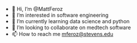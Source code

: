- 👋 Hi, I’m @MattFeroz
- 👀 I’m interested in software engineering 
- 🌱 I’m currently learning data science and python
- 💞️ I’m looking to collaborate on medtech software
- 📫 How to reach me mferoz@stevens.edu

<!---
MattFeroz/MattFeroz is a ✨ special ✨ repository because its `README.md` (this file) appears on your GitHub profile.
You can click the Preview link to take a look at your changes.
--->
